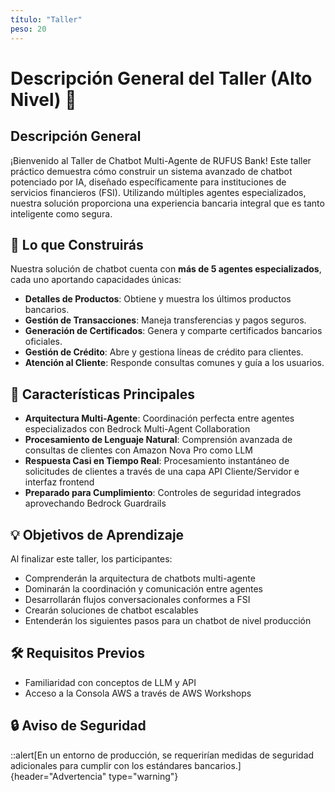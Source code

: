 ```yaml
---
título: "Taller"
peso: 20
---
```


# Descripción General del Taller (Alto Nivel) 🏦

## Descripción General

¡Bienvenido al Taller de Chatbot Multi-Agente de RUFUS Bank! Este taller práctico demuestra cómo construir un sistema avanzado de chatbot potenciado por IA, diseñado específicamente para instituciones de servicios financieros (FSI). Utilizando múltiples agentes especializados, nuestra solución proporciona una experiencia bancaria integral que es tanto inteligente como segura.

## 🌟 Lo que Construirás

Nuestra solución de chatbot cuenta con **más de 5 agentes especializados**, cada uno aportando capacidades únicas:

- **Detalles de Productos**: Obtiene y muestra los últimos productos bancarios.
- **Gestión de Transacciones**: Maneja transferencias y pagos seguros.
- **Generación de Certificados**: Genera y comparte certificados bancarios oficiales.
- **Gestión de Crédito**: Abre y gestiona líneas de crédito para clientes.
- **Atención al Cliente**: Responde consultas comunes y guía a los usuarios.

## 🔑 Características Principales

- **Arquitectura Multi-Agente**: Coordinación perfecta entre agentes especializados con Bedrock Multi-Agent Collaboration
- **Procesamiento de Lenguaje Natural**: Comprensión avanzada de consultas de clientes con Amazon Nova Pro como LLM
- **Respuesta Casi en Tiempo Real**: Procesamiento instantáneo de solicitudes de clientes a través de una capa API Cliente/Servidor e interfaz frontend
- **Preparado para Cumplimiento**: Controles de seguridad integrados aprovechando Bedrock Guardrails

## 💡 Objetivos de Aprendizaje

Al finalizar este taller, los participantes:

- Comprenderán la arquitectura de chatbots multi-agente
- Dominarán la coordinación y comunicación entre agentes
- Desarrollarán flujos conversacionales conformes a FSI
- Crearán soluciones de chatbot escalables
- Entenderán los siguientes pasos para un chatbot de nivel producción

## 🛠️ Requisitos Previos

- Familiaridad con conceptos de LLM y API
- Acceso a la Consola AWS a través de AWS Workshops

## 🔒 Aviso de Seguridad

::alert[En un entorno de producción, se requerirían medidas de seguridad adicionales para cumplir con los estándares bancarios.]{header="Advertencia" type="warning"}
